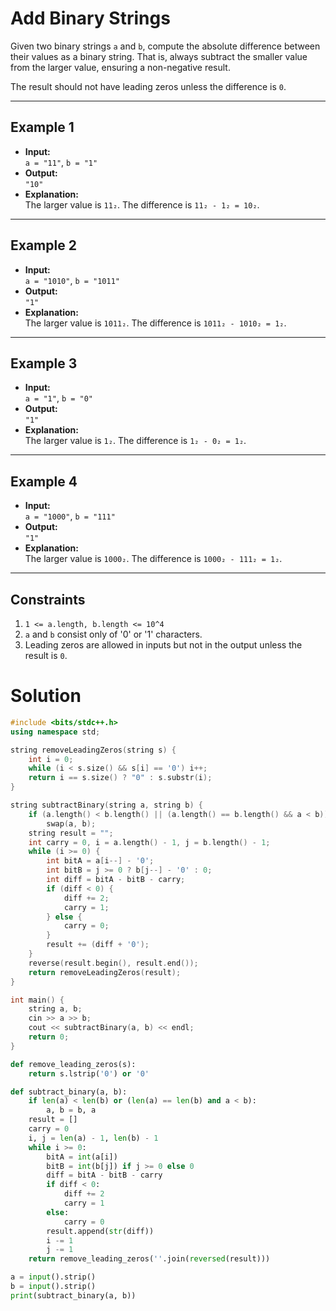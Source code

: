 # Add Binary Strings

Given two binary strings `a` and `b`, compute the absolute difference between their values as a binary string. That is, always subtract the smaller value from the larger value, ensuring a non-negative result.

The result should not have leading zeros unless the difference is `0`.

---

## Example 1

- **Input:**  
  `a = "11"`, `b = "1"`  
- **Output:**  
  `"10"`  
- **Explanation:**  
  The larger value is `11₂`. The difference is `11₂ - 1₂ = 10₂`.

---

## Example 2

- **Input:**  
  `a = "1010"`, `b = "1011"`  
- **Output:**  
  `"1"`  
- **Explanation:**  
  The larger value is `1011₂`. The difference is `1011₂ - 1010₂ = 1₂`.

---

## Example 3

- **Input:**  
  `a = "1"`, `b = "0"`  
- **Output:**  
  `"1"`  
- **Explanation:**  
  The larger value is `1₂`. The difference is `1₂ - 0₂ = 1₂`.

---

## Example 4

- **Input:**  
  `a = "1000"`, `b = "111"`  
- **Output:**  
  `"1"`  
- **Explanation:**  
  The larger value is `1000₂`. The difference is `1000₂ - 111₂ = 1₂`.

---

## Constraints

1. `1 <= a.length, b.length <= 10^4`  
2. `a` and `b` consist only of '0' or '1' characters.  
3. Leading zeros are allowed in inputs but not in the output unless the result is `0`.


# Solution

```cpp
#include <bits/stdc++.h>
using namespace std;

string removeLeadingZeros(string s) {
    int i = 0;
    while (i < s.size() && s[i] == '0') i++;
    return i == s.size() ? "0" : s.substr(i);
}

string subtractBinary(string a, string b) {
    if (a.length() < b.length() || (a.length() == b.length() && a < b)) 
        swap(a, b);
    string result = "";
    int carry = 0, i = a.length() - 1, j = b.length() - 1;
    while (i >= 0) {
        int bitA = a[i--] - '0';
        int bitB = j >= 0 ? b[j--] - '0' : 0;
        int diff = bitA - bitB - carry;
        if (diff < 0) {
            diff += 2;
            carry = 1;
        } else {
            carry = 0;
        }
        result += (diff + '0');
    }
    reverse(result.begin(), result.end());
    return removeLeadingZeros(result);
}

int main() {
    string a, b;
    cin >> a >> b;
    cout << subtractBinary(a, b) << endl;
    return 0;
}

```


```python
def remove_leading_zeros(s):
    return s.lstrip('0') or '0'

def subtract_binary(a, b):
    if len(a) < len(b) or (len(a) == len(b) and a < b):
        a, b = b, a
    result = []
    carry = 0
    i, j = len(a) - 1, len(b) - 1
    while i >= 0:
        bitA = int(a[i])
        bitB = int(b[j]) if j >= 0 else 0
        diff = bitA - bitB - carry
        if diff < 0:
            diff += 2
            carry = 1
        else:
            carry = 0
        result.append(str(diff))
        i -= 1
        j -= 1
    return remove_leading_zeros(''.join(reversed(result)))

a = input().strip()
b = input().strip()
print(subtract_binary(a, b))

```
